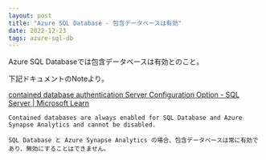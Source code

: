 ```yaml
---
layout: post
title: "Azure SQL Database - 包含データベースは有効"
date: 2022-12-23
tags: azure-sql-db
---
```


Azure SQL Databaseでは包含データベースは有効とのこと。

下記ドキュメントのNoteより。

[contained database authentication Server Configuration Option - SQL Server &#124; Microsoft Learn](https://learn.microsoft.com/en-us/sql/database-engine/configure-windows/contained-database-authentication-server-configuration-option?view=sql-server-ver16)

```
Contained databases are always enabled for SQL Database and Azure Synapse Analytics and cannot be disabled.

SQL Database と Azure Synapse Analytics の場合、包含データベースは常に有効であり、無効にすることはできません。
```


